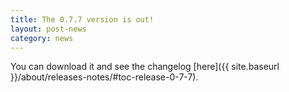 ```yaml
---
title: The 0.7.7 version is out!
layout: post-news
category: news
---
```


You can download it and see the changelog [here]({{ site.baseurl }}/about/releases-notes/#toc-release-0-7-7).
